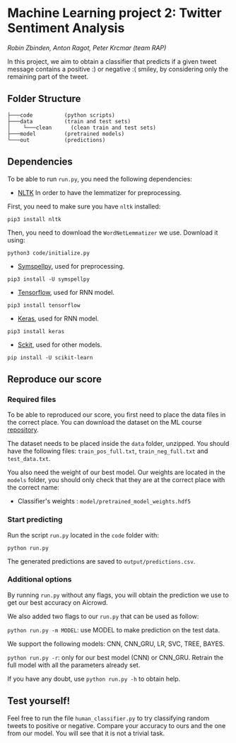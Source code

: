 # Machine Learning project 2: Twitter Sentiment Analysis
_Robin Zbinden, Anton Ragot, Peter Krcmar (team RAP)_

In this project, we aim to obtain a classifier that predicts if a given tweet message contains a positive :) or negative :( smiley, by considering only the remaining part of the tweet.

## Folder Structure

```
├───code          (python scripts)
├───data          (train and test sets)
│    └───clean      (clean train and test sets)
├───model         (pretrained models)
└───out           (predictions)

```

## Dependencies

To be able to run `run.py`, you need the following dependencies:

 - [NLTK](https://www.nltk.org/) In order to have the lemmatizer for preprocessing.
 
 First, you need to make sure you have `nltk` installed:
 ```
 pip3 install nltk
 ```
 Then, you need to download the `WordNetLemmatizer` we use. Download it using:
 ```
 python3 code/initialize.py
 ```
  
 - [Symspellpy](https://pypi.org/project/symspellpy/), used for preprocessing.
 ```
 pip3 install -U symspellpy
 ```
 
 - [Tensorflow](https://www.tensorflow.org/), used for RNN model.
 ```
 pip3 install tensorflow
 ```
 
- [Keras](https://keras.io/), used for RNN model.
```
pip3 install keras
```

- [Sckit](https://scikit-learn.org/stable/index.html), used for other models.
```
pip install -U scikit-learn
```

## Reproduce our score

### Required files

To be able to reproduced our score, you first need to place the data files in the correct place. You can download the dataset on the ML course [repository](https://github.com/epfml/ML_course/tree/master/projects/project2/project_text_classification/Datasets).

The dataset needs to be placed inside the `data` folder, unzipped. You should have the following files: `train_pos_full.txt`, `train_neg_full.txt` and `test_data.txt`.

You also need the weight of our best model. Our weights are located in the `models` folder, you should only check that they are at the correct place with the correct name:
- Classifier's weights : `model/pretrained_model_weights.hdf5`

### Start predicting

Run the script `run.py` located in the `code` folder with: 

```python run.py```

The generated predictions are saved to `output/predictions.csv`.

### Additional options

By running `run.py` without any flags, you will obtain the prediction we use to get our best accuracy on Aicrowd.

We also added two flags to our `run.py` that can be used as follow:

`python run.py -m MODEL`: use MODEL to make prediction on the test data.

We support the following models:  CNN, CNN_GRU, LR, SVC, TREE, BAYES.

`python run.py -r`: only for our best model (CNN) or CNN_GRU. Retrain the full model with all the parameters already set.

If you have any doubt, use `python run.py -h` to obtain help.

## Test yourself!

Feel free to run the file `human_classifier.py` to try classifying random tweets to positive or negative. Compare your accuracy to ours and the one from our model. You will see that it is not a trivial task.
